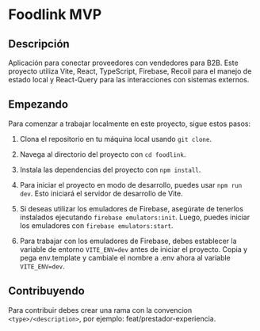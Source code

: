 # Foodlink MVP

## Descripción

Aplicación para conectar proveedores con vendedores para B2B. Este proyecto utiliza Vite, React, TypeScript, Firebase, Recoil para el manejo de estado local y React-Query para las interacciones con sistemas externos.

## Empezando

Para comenzar a trabajar localmente en este proyecto, sigue estos pasos:

1. Clona el repositorio en tu máquina local usando `git clone`.

2. Navega al directorio del proyecto con `cd foodlink`.

3. Instala las dependencias del proyecto con `npm install`.

4. Para iniciar el proyecto en modo de desarrollo, puedes usar `npm run dev`. Esto iniciará el servidor de desarrollo de Vite.

5. Si deseas utilizar los emuladores de Firebase, asegúrate de tenerlos instalados ejecutando `firebase emulators:init`. Luego, puedes iniciar los emuladores con `firebase emulators:start`.

6. Para trabajar con los emuladores de Firebase, debes establecer la variable de entorno `VITE_ENV=dev` antes de iniciar el proyecto. Copia y pega env.template y cambiale el nombre a .env ahora al variable `VITE_ENV=dev`.

## Contribuyendo

Para contribuir debes crear una rama con la convencion `<type>/<description>`, por ejemplo: feat/prestador-experiencia.
